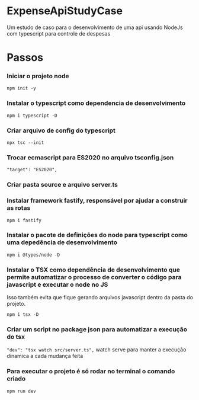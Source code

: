 # ExpenseApiStudyCase
Um estudo de caso para o desenvolvimento de uma api usando NodeJs com typescript para controle de despesas

# Passos

### Iniciar o projeto node
``npm init -y``

### Instalar o typescript como dependencia de desenvolvimento
``npm i typescript -D`` 

### Criar arquivo de config do typescript
``npx tsc --init``

### Trocar ecmascript para ES2020 no arquivo tsconfig.json
``"target": "ES2020",``

### Criar pasta source e arquivo server.ts
### Instalar framework fastify, responsável por ajudar a construir as rotas
``npm i fastify``

### Instalar o pacote de definições do node para typescript como uma depedência de desenvolvimento
``npm i @types/node -D``


### Instalar o TSX como dependência de desenvolvimento que permite automatizar o processo de converter o código para javascript e executar o node no JS
Isso também evita que fique gerando arquivos javascript dentro da pasta do projeto.

``npm i tsx -D``

### Criar um script no package json para automatizar a execução do tsx
``"dev": "tsx watch src/server.ts",`` watch serve para manter a execução dinamica a cada mudança feita

### Para executar o projeto é só rodar no terminal o comando criado
``npm run dev``

